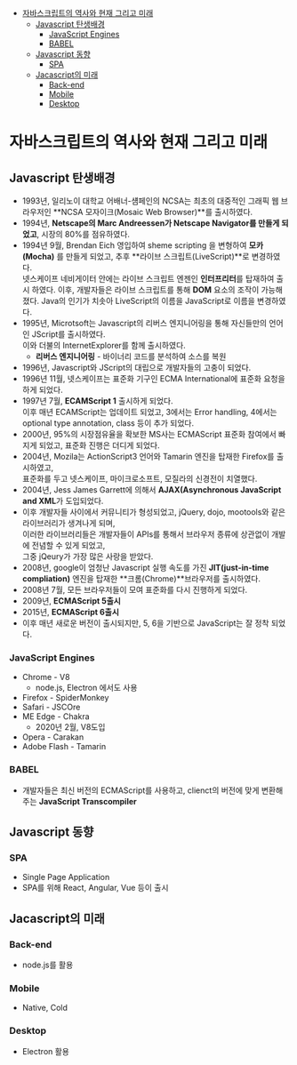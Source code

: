 <!-- TOC -->

- [자바스크립트의 역사와 현재 그리고 미래](#%EC%9E%90%EB%B0%94%EC%8A%A4%ED%81%AC%EB%A6%BD%ED%8A%B8%EC%9D%98-%EC%97%AD%EC%82%AC%EC%99%80-%ED%98%84%EC%9E%AC-%EA%B7%B8%EB%A6%AC%EA%B3%A0-%EB%AF%B8%EB%9E%98)
  - [Javascript 탄생배경](#javascript-%ED%83%84%EC%83%9D%EB%B0%B0%EA%B2%BD)
    - [JavaScript Engines](#javascript-engines)
    - [BABEL](#babel)
  - [Javascript 동향](#javascript-%EB%8F%99%ED%96%A5)
    - [SPA](#spa)
  - [Jacascript의 미래](#jacascript%EC%9D%98-%EB%AF%B8%EB%9E%98)
    - [Back-end](#back-end)
    - [Mobile](#mobile)
    - [Desktop](#desktop)

<!-- /TOC -->

# 자바스크립트의 역사와 현재 그리고 미래

## Javascript 탄생배경
- 1993년, 일리노이 대학교 어배너-섐페인의 NCSA는 최초의 대중적인 그래픽 웹 브라우저인 **NCSA 모자이크(Mosaic Web Browser)**를 출시하였다.
- 1994년, **Netscape의 Marc Andreessen가 Netscape Navigator를 만들게 되었고**, 시장의 80%를 점유하였다.
- 1994년 9월, Brendan Eich 영입하여 sheme scripting 을 변형하여 **모카(Mocha)** 를 만들게 되었고, 추후 **라이브 스크립트(LiveScript)**로 변경하였다.  
  넷스케이프 네비게이터 안에는 라이브 스크립트 엔젠인 **인터프리터**를 탑재하여 출시 하였다.
  이후, 개발자들은 라이브 스크립트를 통해 **DOM** 요소의 조작이 가능해졌다.
  Java의 인기가 치솟아 LiveScript의 이름을 JavaScript로 이름을 변경하였다.
- 1995년, Microtsoft는 Javascript의 리버스 엔지니어링을 통해 자신들만의 언어인 JScript를 출시하였다.  
  이와 더불의 InternetExplorer를 함께 출시하였다.
  - **리버스 엔지니어링** - 바이너리 코드를 분석하여 소스를 복원
- 1996년, Javascript와 JScript의 대립으로 개발자들의 고충이 되었다.
- 1996년 11월, 넷스케이프는 표준화 기구인 ECMA International에 표준화 요청을 하게 되었다.
- 1997년 7월, **ECAMScript 1** 출시하게 되었다.  
  이후 매년 ECAMScript는 업데이트 되었고, 3에서는 Error handling, 4에서는 optional type annotation, class 등이 추가 되었다.
- 2000년, 95%의 시장점유율을 확보한 MS사는 ECMAScript 표준화 참여에서 빠지게 되었고, 표준화 진행은 더디게 되었다.
- 2004년, Mozila는 ActionScript3 언어와 Tamarin 엔진을 탑재한 Firefox를 출시하였고,  
  표준화를 두고 넷스케이프, 마이크로소프트, 모질라의 신경전이 치열했다.
- 2004년, Jess James Garrett에 의해서 **AJAX(Asynchronous JavaScript and XML**가 도입되었다.
- 이후 개발자들 사이에서 커뮤니티가 형성되었고, jQuery, dojo, mootools와 같은 라이브러리가 생겨나게 되며,  
  이러한 라이브러리들은 개발자들이 APIs를 통해서 브라우저 종류에 상관없이 개발에 전념할 수 있게 되었고,  
  그중 jQeury가 가장 많은 사랑을 받았다.  
- 2008년, google이 엄청난 Javascript 실행 속도를 가진 **JIT(just-in-time compliation)** 엔진을 탑재한 **크롬(Chrome)**브라우저를 출시하였다.
- 2008년 7월, 모든 브라우저들이 모여 표준화를 다시 진행하게 되었다.
- 2009년, **ECMAScript 5출시**
- 2015년, **ECMAScript 6출시**
- 이후 매년 새로운 버전이 출시되지만, 5, 6을 기반으로 JavaScript는 잘 정착 되었다.

### JavaScript Engines
- Chrome - V8
  - node.js, Electron 에서도 사용
- Firefox - SpiderMonkey
- Safari - JSCOre
- ME Edge - Chakra
  - 2020년 2월, V8도입
- Opera - Carakan
- Adobe Flash - Tamarin

### BABEL
- 개발자들은 최신 버전의 ECMAScript를 사용하고, clienct의 버전에 맞게 변환해 주는 **JavaScript Transcompiler**

## Javascript 동향
### SPA
- Single Page Application
- SPA를 위해 React, Angular, Vue 등이 출시

## Jacascript의 미래
### Back-end
- node.js를 활용
### Mobile
- Native, Cold
### Desktop
- Electron 활용